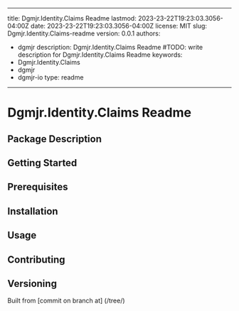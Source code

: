 ---

title: Dgmjr.Identity.Claims Readme
lastmod: 2023-23-22T19:23:03.3056-04:00Z
date: 2023-23-22T19:23:03.3056-04:00Z
license: MIT
slug: Dgmjr.Identity.Claims-readme
version: 0.0.1
authors:
- dgmjr
description: Dgmjr.Identity.Claims Readme #TODO: write description for Dgmjr.Identity.Claims Readme
keywords:
- Dgmjr.Identity.Claims
- dgmjr
- dgmjr-io
type: readme
------------

# Dgmjr.Identity.Claims Readme

<!-- TODO: Write the contents of the Dgmjr.Identity.Claims Readme file -->

## Package Description

## Getting Started

## Prerequisites

## Installation

## Usage

## Contributing

## Versioning

Built from [commit  on branch  at]
(/tree/)
